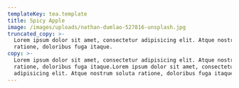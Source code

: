 ```yaml
---
templateKey: tea.template
title: Spicy Apple
image: /images/uploads/nathan-dumlao-527816-unsplash.jpg
truncated_copy: >-
  Lorem ipsum dolor sit amet, consectetur adipisicing elit. Atque nostrum soluta
  ratione, doloribus fuga itaque.
copy: >-
  Lorem ipsum dolor sit amet, consectetur adipisicing elit. Atque nostrum soluta
  ratione, doloribus fuga itaque.Lorem ipsum dolor sit amet, consectetur
  adipisicing elit. Atque nostrum soluta ratione, doloribus fuga itaque.
---
```


